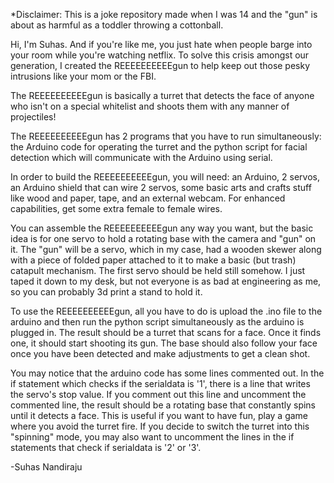 *Disclaimer: This is a joke repository made when I was 14 and the "gun" is about as harmful as a toddler throwing a cottonball.

Hi, I'm Suhas. And if you're like me, you just hate when people barge into your room while you're watching netflix. To solve this crisis amongst our generation, I created the REEEEEEEEEEgun to help keep out those pesky intrusions like your mom or the FBI.

The REEEEEEEEEEgun is basically a turret that detects the face of anyone who isn't on a special whitelist and shoots them with any manner of projectiles! 

The REEEEEEEEEEgun has 2 programs that you have to run simultaneously: the Arduino code for operating the turret and the python script for facial detection which will communicate with the Arduino using serial. 

In order to build the REEEEEEEEEEgun, you will need: an Arduino, 2 servos, an Arduino shield that can wire 2 servos, some basic arts and crafts stuff like wood and paper, tape, and an external webcam. For enhanced capabilities, get some extra female to female wires.

You can assemble the REEEEEEEEEEgun any way you want, but the basic idea is for one servo to hold a rotating base with the camera and "gun" on it. The "gun" will be a servo, which in my case, had a wooden skewer along with a piece of folded paper attached to it to make a basic (but trash) catapult mechanism. The first servo should be held still somehow. I just taped it down to my desk, but not everyone is as bad at engineering as me, so you can probably 3d print a stand to hold it.

To use the REEEEEEEEEEgun, all you have to do is upload the .ino file to the arduino and then run the python script simultaneously as the arduino is plugged in. The result should be a turret that scans for a face. Once it finds one, it should start shooting its gun. The base should also follow your face once you have been detected and make adjustments to get a clean shot.

You may notice that the arduino code has some lines commented out. In the if statement which checks if the serialdata is '1', there is a line that writes the servo's stop value. If you comment out this line and uncomment the commented line, the result should be a rotating base that constantly spins until it detects a face. This is useful if you want to have fun, play a game where you avoid the turret fire. If you decide to switch the turret into this "spinning" mode, you may also want to uncomment the lines in the if statements that check if serialdata is '2' or '3'.

-Suhas Nandiraju
